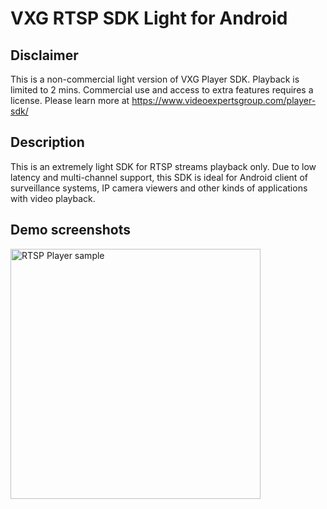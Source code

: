 # VXG RTSP SDK Light for Android

## Disclaimer
This is a non-commercial light version of VXG Player SDK. Playback is limited to 2 mins.
Commercial use and access to extra features requires a license. Please learn more at https://www.videoexpertsgroup.com/player-sdk/

## Description
This is an extremely light SDK for RTSP streams playback only. Due to low latency and multi-channel support, this SDK is ideal for Android client of surveillance systems, IP camera viewers and other kinds of applications with video playback. 
   
## Demo screenshots
<img src="http://www.videoexpertsgroup.com/git/nexus_rtsp.png" alt="RTSP Player sample" width="400">   
